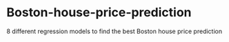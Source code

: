 # Boston-house-price-prediction
8 different regression models to find the best Boston house price prediction
